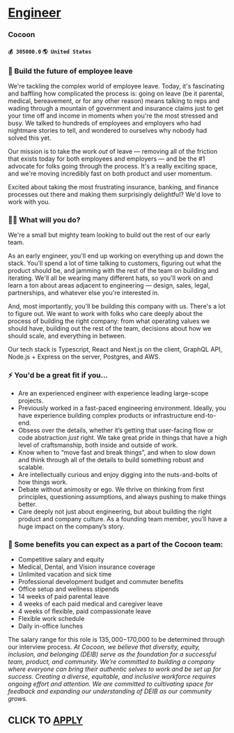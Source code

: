 # [Engineer](https://www.remotewlb.com/apply/engineer-79728)  
### Cocoon  
#### `💰 305000.0` `🌎 United States`  

### 🚀 Build the future of employee leave

We're tackling the complex world of employee leave. Today, it's fascinating and baffling how complicated the process is: going on leave (be it parental, medical, bereavement, or for any other reason) means talking to reps and wading through a mountain of government and insurance claims just to get your time off and income in moments when you're the most stressed and busy. We talked to hundreds of employees and employers who had nightmare stories to tell, and wondered to ourselves why nobody had solved this yet.

Our mission is to take the work _out_ of leave — removing all of the friction that exists today for both employees and employers — and be the #1 advocate for folks going through the process. It's a really exciting space, and we're moving incredibly fast on both product and user momentum.

Excited about taking the most frustrating insurance, banking, and finance processes out there and making them surprisingly delightful? We'd love to work with you.

### 💪🏽 What will you do?

We're a small but mighty team looking to build out the rest of our early team.

As an early engineer, you'll end up working on everything up and down the stack. You'll spend a lot of time talking to customers, figuring out what the product should be, and jamming with the rest of the team on building and iterating. We'll all be wearing many different hats, so you'll work on and learn a ton about areas adjacent to engineering — design, sales, legal, partnerships, and whatever else you're interested in.

And, most importantly, you'll be building this company with us. There's a lot to figure out. We want to work with folks who care deeply about the process of building the right company: from what operating values we should have, building out the rest of the team, decisions about how we should scale, and everything in between.

Our tech stack is Typescript, React and Next.js on the client, GraphQL API, Node.js + Express on the server, Postgres, and AWS.

### ⚡️ You'd be a great fit if you…

  * Are an experienced engineer with experience leading large-scope projects.
  * Previously worked in a fast-paced engineering environment. Ideally, you have experience building complex products or infrastructure end-to-end.
  * Obsess over the details, whether it’s getting that user-facing flow or code abstraction _just_ right. We take great pride in things that have a high level of craftsmanship, both inside and outside of work.
  * Know when to “move fast and break things”, and when to slow down and think through all of the details to build something robust and scalable.
  * Are intellectually curious and enjoy digging into the nuts-and-bolts of how things work.
  * Debate without animosity or ego. We thrive on thinking from first principles, questioning assumptions, and always pushing to make things better.
  * Care deeply not just about engineering, but about building the right product and company culture. As a founding team member, you’ll have a huge impact on the company’s story.

### 🎁 Some benefits you can expect as a part of the Cocoon team:

  * Competitive salary and equity
  * Medical, Dental, and Vision insurance coverage
  * Unlimited vacation and sick time
  * Professional development budget and commuter benefits
  * Office setup and wellness stipends
  * 14 weeks of paid parental leave
  * 4 weeks of each paid medical and caregiver leave
  * 4 weeks of flexible, paid compassionate leave
  * Flexible work schedule
  * Daily in-office lunches

The salary range for this role is $135,000-$170,000 to be determined through our interview process. _At Cocoon, we believe that diversity, equity, inclusion, and belonging (DEIB) serve as the foundation for a successful team, product, and community. We’re committed to building a company where everyone can bring their authentic selves to work and be set up for success. Creating a diverse, equitable, and inclusive workforce requires ongoing effort and attention. We are committed to cultivating space for feedback and expanding our understanding of DEIB as our community grows._  
## CLICK TO [APPLY](https://www.remotewlb.com/apply/engineer-79728)

